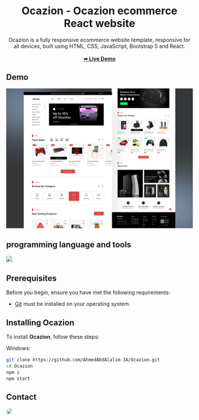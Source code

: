 <div align="center">
<h1 align="center">Ocazion - Ocazion ecommerce React website</h1>
Ocazion is a fully responsive ecommerce website template, responsive for all devices, built using HTML, CSS, JavaScript, Bootstrap 5 and React.
<br />
<br />
<a href="https://ocazion.rf.gd"><strong>➥ Live Demo</strong></a>
<br />
</div>

## Demo

![Ocazion Desktop Demo](./website-demo-image/ocazion.webp "Desktop Demo")

## programming language and tools

<p>
   <a href="#">
    <img src="https://skillicons.dev/icons?i=html,css,js,bootstrap,react,vscode,ps,&perline=7" />
   </a>
</p>

## Prerequisites

Before you begin, ensure you have met the following requirements:

- [Git](https://git-scm.com/downloads "Download Git") must be installed on your operating system.

## Installing Ocazion

To install **Ocazion**, follow these steps:

Windows:

```bash
git clone https://github.com/AhmedAbdAlalim-3A/Ocazion.git
cd Ocazion
npm i
npm start
```

## Contact

<p align="left">
  <a href="https://www.linkedin.com/in/ahmed-abd-alalim-286768299/" target="_blank"><img src="https://img.shields.io/badge/-LinkedIn-%230077B5?style=for-the-badge&logo=linkedin&logoColor=white" style="border-radius: 30px" target="_blank"></a>
<!--   <a href="https://github.com/Death-Mask" target="_blank"><img src="https://img.shields.io/badge/GitHub-000000?style=for-the-badge&logo=github&logoColor=whit style="border-radius: 30px" target="_blank"></a> -->
